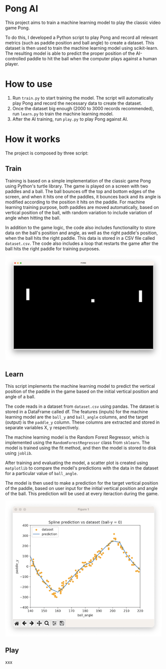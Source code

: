 # Pong AI

This project aims to train a machine learning model to play the classic video game Pong.

To do this, I developed a Python script to play Pong and record all relevant metrics (such as paddle position and ball angle) to create a dataset. 
This dataset is then used to train the machine learning model using scikit-learn. 
The resulting model is able to predict the proper position of the AI-controlled paddle to hit the ball when the computer plays against a human player.

# How to use

1. Run `train.py` to start training the model. The script will automatically play Pong and record the necessary data to create the dataset. 
2. Once the dataset big enough (2000 to 3000 records recommended), run `learn.py` to train the machine learning model.
3. After the AI training, run `play.py` to play Pong against AI. 

# How it works

The project is composed by three script:

## Train

Training is based on a simple implementation of the classic game Pong using Python's turtle library. 
The game is played on a screen with two paddles and a ball. 
The ball bounces off the top and bottom edges of the screen, and when it hits one of the paddles, it bounces back and its angle is modified according to the position it hits on the paddle. 
For machine learning training purpose, both paddles are moved automatically, based on vertical position of the ball, with random variation to include variation of angle when hitting the ball.

In addition to the game logic, the code also includes functionality to store data on the ball's position and angle, as well as the right paddle's position, when the ball hits the right paddle. 
This data is stored in a CSV file called `dataset.csv`. The code also includes a loop that restarts the game after the ball hits the right paddle for training purposes.

![Pong training](images/train.png)

## Learn

This script implements the machine learning model to predict the vertical position of the paddle in the game based on the initial vertical position and angle of a ball.

The code reads in a dataset from `dataset.csv` using pandas. The dataset is stored in a DataFrame called df. 
The features (inputs) for the machine learning model are the `ball_y` and `ball_angle` columns, and the target (output) is the `paddle_y` column. These columns are extracted and stored in separate variables X, y respectively.

The machine learning model is the Random Forest Regressor, which is implemented using the `RandomForestRegressor` class from `sklearn`. The model is trained using the fit method, and then the model is stored to disk using `joblib`.

After training and evaluating the model, a scatter plot is created using `matplotlib` to compare the model's predictions with the data in the dataset for a particular value of `ball_angle`. 

The model is then used to make a prediction for the target vertical position of the paddle, based on user input for the initial vertical position and angle of the ball. This prediction will be used at every iteraction during the game. 

![scatter plot to compare model's predictions with dataset ](images/learn.png)

## Play
xxx


